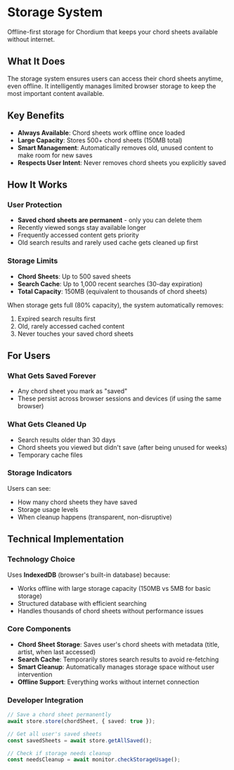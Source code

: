 # Storage System

Offline-first storage for Chordium that keeps your chord sheets available without internet.

## What It Does

The storage system ensures users can access their chord sheets anytime, even offline. It intelligently manages limited browser storage to keep the most important content available.

## Key Benefits

- **Always Available**: Chord sheets work offline once loaded
- **Large Capacity**: Stores 500+ chord sheets (150MB total)
- **Smart Management**: Automatically removes old, unused content to make room for new saves
- **Respects User Intent**: Never removes chord sheets you explicitly saved

## How It Works

### User Protection

- **Saved chord sheets are permanent** - only you can delete them
- Recently viewed songs stay available longer
- Frequently accessed content gets priority
- Old search results and rarely used cache gets cleaned up first

### Storage Limits

- **Chord Sheets**: Up to 500 saved sheets
- **Search Cache**: Up to 1,000 recent searches (30-day expiration)
- **Total Capacity**: 150MB (equivalent to thousands of chord sheets)

When storage gets full (80% capacity), the system automatically removes:

1. Expired search results first
2. Old, rarely accessed cached content
3. Never touches your saved chord sheets

## For Users

### What Gets Saved Forever

- Any chord sheet you mark as "saved"
- These persist across browser sessions and devices (if using the same browser)

### What Gets Cleaned Up

- Search results older than 30 days
- Chord sheets you viewed but didn't save (after being unused for weeks)
- Temporary cache files

### Storage Indicators

Users can see:

- How many chord sheets they have saved
- Storage usage levels
- When cleanup happens (transparent, non-disruptive)

## Technical Implementation

### Technology Choice

Uses **IndexedDB** (browser's built-in database) because:

- Works offline with large storage capacity (150MB vs 5MB for basic storage)
- Structured database with efficient searching
- Handles thousands of chord sheets without performance issues

### Core Components

- **Chord Sheet Storage**: Saves user's chord sheets with metadata (title, artist, when last accessed)
- **Search Cache**: Temporarily stores search results to avoid re-fetching
- **Smart Cleanup**: Automatically manages storage space without user intervention
- **Offline Support**: Everything works without internet connection

### Developer Integration

```typescript
// Save a chord sheet permanently
await store.store(chordSheet, { saved: true });

// Get all user's saved sheets
const savedSheets = await store.getAllSaved();

// Check if storage needs cleanup
const needsCleanup = await monitor.checkStorageUsage();
```
